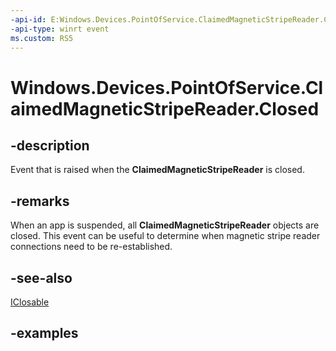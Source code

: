 ```yaml
---
-api-id: E:Windows.Devices.PointOfService.ClaimedMagneticStripeReader.Closed
-api-type: winrt event
ms.custom: RS5
---
```


<!-- Event syntax.
public event TypedEventHandler Closed<ClaimedMagneticStripeReader, ClaimedMagneticStripeReaderClosedEventArgs>
-->

# Windows.Devices.PointOfService.ClaimedMagneticStripeReader.Closed

## -description
Event that is raised when the **ClaimedMagneticStripeReader** is closed.

## -remarks
When an app is suspended, all **ClaimedMagneticStripeReader** objects are closed. This event can be useful to determine when magnetic stripe reader connections need to be re-established.

## -see-also
[IClosable](../windows.foundation/iclosable.md)

## -examples


